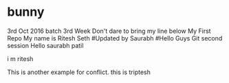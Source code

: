 # bunny
3rd Oct 2016 batch
3rd Week
Don't dare to bring my line below
My First Repo
My name is Ritesh Seth
#Updated by Saurabh
#Hello Guys
Git second session
Hello saurabh patil

i m ritesh

This is another example for conflict.
this is triptesh

